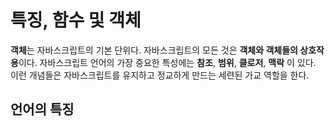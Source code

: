 # 특징, 함수 및 객체

**객체**는 자바스크립트의 기본 단위다. 자바스크립트의 모든 것은 **객체와 객체들의 상호작용**이다. 
자바스크립트 언어의 가장 중요한 특성에는 **참조**, **범위**, **클로저**, **맥락** 이 있다. 이런 개념들은 자바스크립트를 유지하고 정교하게 만드는 세련된 가교 역할을 한다. 

## 언어의 특징

<!--stackedit_data:
eyJoaXN0b3J5IjpbMTA0MTM3OCwtMjA4ODc0NjYxMl19
-->